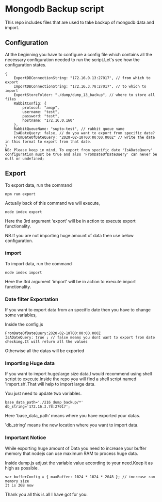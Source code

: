 # Mongodb Backup script

This repo includes files that are used to take backup of mongodb data and import.

## Configuration
At the beginning you have to configure a config file which contains all the necessary configuration needed to run the script.Let's see how the configuration states.

```
{
    ExportDBConnectionString: "172.16.0.13:27017", // from which to export
    ImportDBConnectionString: "172.16.3.78:27017", // to which to import
    ExportStoreFolder: "./dump/dump_13_backup", // where to store all files
    RabbitConfig: {
        protocol: "amqp",
        username: "test",
        password: "test",
        hostname: "172.16.0.160"
    },
    RabbitQueueName: "supto-test", // rabbit queue name
    IsADateQuery: false, // do you want to export from specific date?
    FromDateOfDateQuery: "2020-02-10T00:00:00.000Z" // write the date in this format to export from that date.
}
NB: Please keep in mind, To export from specific date 'IsADateQuery' configuration must be true and also 'FromDateOfDateQuery' can never be null or undefined;

```

## Export

To export data, run the command 
```
npm run export
```
Actually back of this command we will execute,

```
node index export
```

Here the 3rd argument 'export' will be in action to execute export functionality.

NB.If you are not importing huge amount of data then use below configuration.
### import

To import data, run the command 
```
node index import
```
Here the 3rd argument 'import' will be in action to execute import functionality.

### Date filter Exportation

If you want to export data from an specific date then you have to change some variables,

Inside the config.js
```
FromDateOfDateQuery:2020-02-10T00:00:00.000Z
IsADateQuery: true ; // false means you dont want to export from date checking.It will return all the values
```
Otherwise all the datas will be exported

### Importing Huge data
If you want to import huge/large size data,I would recommend using shell script to execute.Inside the repo you will find a shell script named 'import.sh'.That will help to import large data.

You just need to update two variables.
```
base_data_path='./216_dump_backup/*'
db_string='172.16.3.78:27017';
```
Here 'base_data_path' means where you have exported your datas.

'db_string' means the new location where you want to import data.


### Important Notice
While exporting huge amount of Data you need to increase your buffer memory that nodejs can use maximum RAM to process huge data.

Inside dump.js adjust the variable value according to your need.Keep it as high as possible.
```
var bufferConfig = { maxBuffer: 1024 * 1024 * 2048 }; // increase ram memory size
It is 2GB now
```


Thank you all this is all I have got for you.
